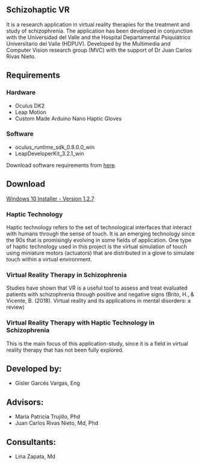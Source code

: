 ## Schizohaptic VR

It is a research application in virtual reality therapies for the treatment and study of schizophrenia. The application has been developed in conjunction with the Universidad del Valle and the Hospital Departamental Psiquiátrico Universitario del Valle (HDPUV). Developed by the Multimedia and Computer Vision research group (MVC) with the support of Dr Juan Carlos Rivas Nieto.

## Requirements

### Hardware
- Oculus DK2
- Leap Motion
- Custom Made Arduino Nano Haptic Gloves

### Software
- oculus_runtime_sdk_0.8.0.0_win
- LeapDeveloperKit_3.2.1_win


Download software requirements from [here](https://github.com/gislersoft/OculusDK2LeapMotion/releases/tag/v2016.0.0-dk2-stack).

## Download

[Windows 10 Installer - Version 1.2.7](https://github.com/gislersoft/SchizohapticVRDK2/releases/download/2020.03-1.2.7/SchizohapticVRInstaller.exe)

### Haptic Technology

Haptic technology refers to the set of technological interfaces that interact with humans through the sense of touch. It is an emerging technology since the 90s that is promisingly evolving in some fields of application. One type of haptic technology used in this project is the virtual simulation of touch using miniature motors (actuators) that are distributed in a glove to simulate touch within a virtual environment.

### Virtual Reality Therapy in Schizophrenia

Studies have shown that VR is a useful tool to assess and treat evaluated patients with schizophrenia through positive and negative signs (Brito, H., & Vicente, B. (2018). Virtual reality and its applications in mental disorders: a review)

### Virtual Reality Therapy with Haptic Technology in Schizophrenia

This is the main focus of this application-study, since it is a field in virtual reality therapy that has not been fully explored.

## Developed by:

- Gisler Garcés Vargas, Eng

## Advisors:

- Maria Patricia Trujillo, Phd
- Juan Carlos Rivas Nieto, Md, Phd

## Consultants:

- Lina Zapata, Md


